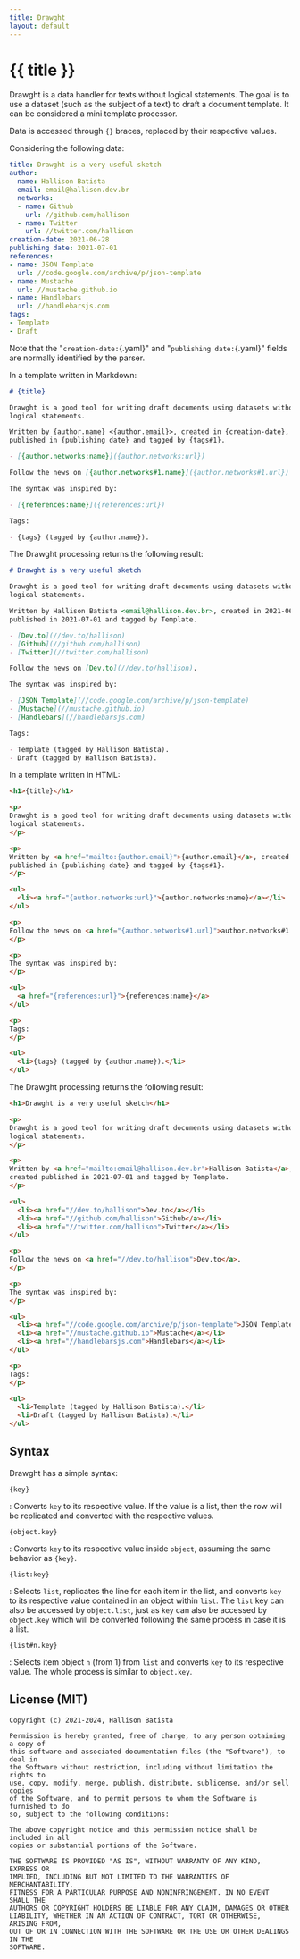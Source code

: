 ```yaml
---
title: Drawght
layout: default
---
```

# {{ title }}

Drawght is a data handler for texts without logical statements. The goal is
to use a dataset (such as the subject of a text) to draft a document
template. It can be considered a mini template processor.

Data is accessed through `{}` braces, replaced by their respective values.

Considering the following data:

```yaml
title: Drawght is a very useful sketch
author:
  name: Hallison Batista
  email: email@hallison.dev.br
  networks:
  - name: Github
    url: //github.com/hallison
  - name: Twitter
    url: //twitter.com/hallison
creation-date: 2021-06-28
publishing date: 2021-07-01
references:
- name: JSON Template
  url: //code.google.com/archive/p/json-template
- name: Mustache
  url: //mustache.github.io
- name: Handlebars
  url: //handlebarsjs.com
tags:
- Template
- Draft
```

Note that the "`creation-date:`{.yaml}" and "`publishing date:`{.yaml}" fields
are normally identified by the parser.

In a template written in Markdown:

```markdown
# {title}

Drawght is a good tool for writing draft documents using datasets without
logical statements.

Written by {author.name} <{author.email}>, created in {creation-date},
published in {publishing date} and tagged by {tags#1}.

- [{author.networks:name}]({author.networks:url})

Follow the news on [{author.networks#1.name}]({author.networks#1.url}).

The syntax was inspired by:

- [{references:name}]({references:url})

Tags:

- {tags} (tagged by {author.name}).
```

The Drawght processing returns the following result:

```markdown
# Drawght is a very useful sketch

Drawght is a good tool for writing draft documents using datasets without
logical statements.

Written by Hallison Batista <email@hallison.dev.br>, created in 2021-06-28,
published in 2021-07-01 and tagged by Template.

- [Dev.to](//dev.to/hallison)
- [Github](//github.com/hallison)
- [Twitter](//twitter.com/hallison)

Follow the news on [Dev.to](//dev.to/hallison).

The syntax was inspired by:

- [JSON Template](//code.google.com/archive/p/json-template)
- [Mustache](//mustache.github.io)
- [Handlebars](//handlebarsjs.com)

Tags:

- Template (tagged by Hallison Batista).
- Draft (tagged by Hallison Batista).
```

In a template written in HTML:

```html
<h1>{title}</h1>

<p>
Drawght is a good tool for writing draft documents using datasets without
logical statements.
</p>

<p>
Written by <a href="mailto:{author.email}">{author.email}</a>, created
published in {publishing date} and tagged by {tags#1}.
</p>

<ul>
  <li><a href="{author.networks:url}">{author.networks:name}</a></li>
</ul>

<p>
Follow the news on <a href="{author.networks#1.url}">author.networks#1.name</a>.
</p>

<p>
The syntax was inspired by:
</p>

<ul>
  <a href="{references:url}">{references:name}</a>
</ul>

<p>
Tags:
</p>

<ul>
  <li>{tags} (tagged by {author.name}).</li>
</ul>
```

The Drawght processing returns the following result:

```html
<h1>Drawght is a very useful sketch</h1>

<p>
Drawght is a good tool for writing draft documents using datasets without
logical statements.
</p>

<p>
Written by <a href="mailto:email@hallison.dev.br">Hallison Batista</a>,
created published in 2021-07-01 and tagged by Template.
</p>

<ul>
  <li><a href="//dev.to/hallison">Dev.to</a></li>
  <li><a href="//github.com/hallison">Github</a></li>
  <li><a href="//twitter.com/hallison">Twitter</a></li>
</ul>

<p>
Follow the news on <a href="//dev.to/hallison">Dev.to</a>.
</p>

<p>
The syntax was inspired by:
</p>

<ul>
  <li><a href="//code.google.com/archive/p/json-template">JSON Template</a></li>
  <li><a href="//mustache.github.io">Mustache</a></li>
  <li><a href="//handlebarsjs.com">Handlebars</a></li>
</ul>

<p>
Tags:
</p>

<ul>
  <li>Template (tagged by Hallison Batista).</li>
  <li>Draft (tagged by Hallison Batista).</li>
</ul>
```

## Syntax

Drawght has a simple syntax:

`{key}`

: Converts `key` to its respective value. If the value is a list, then the row
  will be replicated and converted with the respective values.

`{object.key}`

: Converts `key` to its respective value inside `object`, assuming the same
  behavior as `{key}`.

`{list:key}`

: Selects `list`, replicates the line for each item in the list, and converts
  `key` to its respective value contained in an object within `list`. The
  `list` key can also be accessed by `object.list`, just as `key` can also be
  accessed by `object.key` which will be converted following the same process
  in case it is a list.

`{list#n.key}`

: Selects item object `n` (from 1) from `list` and converts `key` to its
  respective value. The whole process is similar to `object.key`.

## License (MIT)

```
Copyright (c) 2021-2024, Hallison Batista

Permission is hereby granted, free of charge, to any person obtaining a copy of
this software and associated documentation files (the "Software"), to deal in
the Software without restriction, including without limitation the rights to
use, copy, modify, merge, publish, distribute, sublicense, and/or sell copies
of the Software, and to permit persons to whom the Software is furnished to do
so, subject to the following conditions:

The above copyright notice and this permission notice shall be included in all
copies or substantial portions of the Software.

THE SOFTWARE IS PROVIDED "AS IS", WITHOUT WARRANTY OF ANY KIND, EXPRESS OR
IMPLIED, INCLUDING BUT NOT LIMITED TO THE WARRANTIES OF MERCHANTABILITY,
FITNESS FOR A PARTICULAR PURPOSE AND NONINFRINGEMENT. IN NO EVENT SHALL THE
AUTHORS OR COPYRIGHT HOLDERS BE LIABLE FOR ANY CLAIM, DAMAGES OR OTHER
LIABILITY, WHETHER IN AN ACTION OF CONTRACT, TORT OR OTHERWISE, ARISING FROM,
OUT OF OR IN CONNECTION WITH THE SOFTWARE OR THE USE OR OTHER DEALINGS IN THE
SOFTWARE.
```
